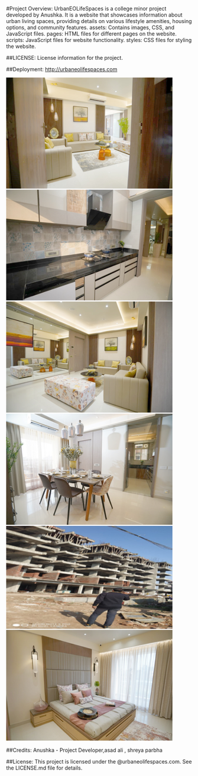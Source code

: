 #Project Overview:
UrbanEOLifeSpaces is a college minor project developed by Anushka. 
It is a website that showcases information about urban living spaces, providing details on various lifestyle amenities, housing options, and community features.
assets: Contains images, CSS, and JavaScript files.
pages: HTML files for different pages on the website.
scripts: JavaScript files for website functionality.
styles: CSS files for styling the website.

##LICENSE:
License information for the project.


##Deployment:
http://urbaneolifespaces.com

<img width="450px;" src="https://github.com/anuescapist/urbaneolifespaces/blob/master/images/1.jpg"/>
<img width="450px;" src="https://github.com/anuescapist/urbaneolifespaces/blob/master/images/10.jpg"/>
<img width="450px;" src="https://github.com/anuescapist/urbaneolifespaces/blob/master/images/2.jpg"/>
<img width="450px;" src="https://github.com/anuescapist/urbaneolifespaces/blob/master/images/5.jpg"/>
<img width="450px;" src="https://github.com/anuescapist/urbaneolifespaces/blob/master/images/ab-2.jpg"/>
<img width="450px;" src="https://github.com/anuescapist/urbaneolifespaces/blob/master/images/8.jpg"/>


##Credits:
Anushka - Project Developer,asad ali , shreya parbha

##License:
This project is licensed under the @urbaneolifespaces.com. See the LICENSE.md file for details.

